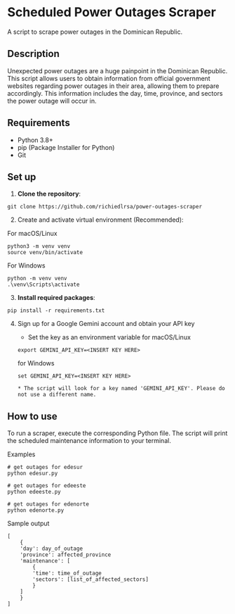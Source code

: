 # Scheduled Power Outages Scraper
A script to scrape power outages in the Dominican Republic.

## Description 

Unexpected power outages are a huge painpoint in the Dominican Republic. This script allows users to obtain information from official government websites regarding power outages in their area, allowing them to prepare accordingly. This information includes the day, time, province, and sectors the power outage will occur in. 

## Requirements
* Python 3.8+
* pip (Package Installer for Python)
* Git

## Set up
1. **Clone the repository**:
```
git clone https://github.com/richiedlrsa/power-outages-scraper
```
2. Create and activate virtual environment (Recommended):

For macOS/Linux
```
python3 -m venv venv
source venv/bin/activate
```

For Windows
```
python -m venv venv
.\venv\Scripts\activate
```

3. **Install required packages**:
```
pip install -r requirements.txt
```

4. Sign up for a Google Gemini account and obtain your API key
    * Set the key as an environment variable
    for macOS/Linux

    ```
    export GEMINI_API_KEY=<INSERT KEY HERE>
    ```

    for Windows

    ```
    set GEMINI_API_KEY=<INSERT KEY HERE>

    * The script will look for a key named 'GEMINI_API_KEY'. Please do not use a different name.

## How to use

To run a scraper, execute the corresponding Python file. The script will print the scheduled maintenance information to your terminal.

Examples

```
# get outages for edesur
python edesur.py

# get outages for edeeste
python edeeste.py

# get outages for edenorte
python edenorte.py
```

Sample output
```
[
    {
    'day': day_of_outage
    'province': affected_province
    'maintenance': [
        {
        'time': time_of_outage
        'sectors': [list_of_affected_sectors]
        }
    ]
    }
]
```